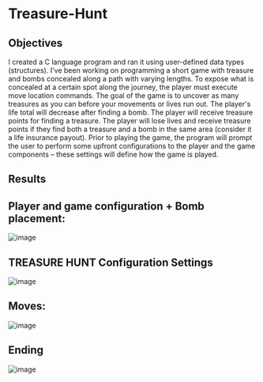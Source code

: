 # Treasure-Hunt

## Objectives

I created a C language program and ran it using user-defined data types (structures). I've been working on programming a short game with treasure and bombs concealed along a path with varying lengths. To expose what is concealed at a certain spot along the journey, the player must execute move location commands. The goal of the game is to uncover as many treasures as you can before your movements or lives run out. The player's life total will decrease after finding a bomb. The player will receive treasure points for finding a treasure. The player will lose lives and receive treasure points if they find both a treasure and a bomb in the same area (consider it a life insurance payout). Prior to playing the game, the program will prompt the user to perform some upfront configurations to the player and the game components – these settings will define how the game is played.


## Results

## Player and game configuration + Bomb placement:
![image](https://user-images.githubusercontent.com/94931828/207791038-96c78d85-0e59-43d7-98c0-8ce36b879967.png)


## TREASURE HUNT Configuration Settings
![image](https://user-images.githubusercontent.com/94931828/207791166-f28d65b7-a72e-4e2f-9a23-72c9a6147304.png)


## Moves:
![image](https://user-images.githubusercontent.com/94931828/207791230-1ef2437d-3e33-41f5-93cb-455c64e81403.png)


## Ending
![image](https://user-images.githubusercontent.com/94931828/207791311-b1c9b27d-be89-47c5-b32f-23d350f888a0.png)

